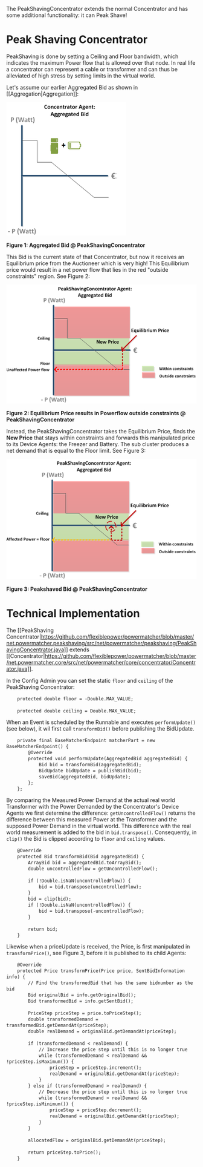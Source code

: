The PeakShavingConcentrator extends the normal Concentrator and has some additional functionality: it can Peak Shave!

# Peak Shaving Concentrator

PeakShaving is done by setting a Ceiling and Floor bandwidth, which indicates the maximum Power flow that is allowed over that node. In real life a concentrator can represent a cable or transformer and can thus be alleviated of high stress by setting limits in the virtual world.

Let's assume our earlier Aggregated Bid as shown in [[Aggregation|Aggregation]]:

![AggregatedBid](AggregatedBid1.png)

**Figure 1: Aggregated Bid @ PeakShavingConcentrator**
 
This Bid is the current state of that Concentrator, but now it receives an Equilibrium price from the Auctioneer which is very high! This Equilibrium price would result in a net power flow that lies in the red "outside constraints" region. See Figure 2:

![NoPeakShavingBid](NoPeakshavingBid1.png)

**Figure 2: Equilibrium Price results in Powerflow outside constraints  @ PeakShavingConcentrator**

Instead, the PeakShavingConcentrator takes the Equilibrium Price, finds the **New Price** that stays within constraints and forwards this manipulated price to its Device Agents: the Freezer and Battery. The sub cluster produces a net demand that is equal to the Floor limit. See Figure 3:

![PeakShavingBid](PeakshavingBid1.png)

**Figure 3: Peakshaved Bid @ PeakShavingConcentrator**

# Technical Implementation

The [[PeakShaving Concentrator|https://github.com/flexiblepower/powermatcher/blob/master/net.powermatcher.peakshaving/src/net/powermatcher/peakshaving/PeakShavingConcentrator.java]] extends [[Concentrator|https://github.com/flexiblepower/powermatcher/blob/master/net.powermatcher.core/src/net/powermatcher/core/concentrator/Concentrator.java]].

In the Config Admin you can set the static `floor` and `ceiling` of the PeakShaving Concentrator:

```
    protected double floor = -Double.MAX_VALUE;

    protected double ceiling = Double.MAX_VALUE;
```

When an Event is scheduled by the Runnable and executes `performUpdate()` (see below), it wil first call `transformBid()` before publishing the BidUpdate. 

```
    private final BaseMatcherEndpoint matcherPart = new BaseMatcherEndpoint() {
        @Override
        protected void performUpdate(AggregatedBid aggregatedBid) {
            Bid bid = transformBid(aggregatedBid);
            BidUpdate bidUpdate = publishBid(bid);
            saveBid(aggregatedBid, bidUpdate);
        };
    };
```
By comparing the Measured Power Demand at the actual real world Transformer with the Power Demanded by the Concentrator's Device Agents we first determine the difference: `getUncontrolledFlow()` returns the difference between this measured Power at the Transformer and the supposed Power Demand in the virtual world. This difference with the real world measurement is added to the bid in `bid.transpose()`. Consequently, in `clip()` the Bid is clipped according to `floor` and `ceiling` values.  

```
    @Override
    protected Bid transformBid(Bid aggregatedBid) {
        ArrayBid bid = aggregatedBid.toArrayBid();
        double uncontrolledFlow = getUncontrolledFlow();

        if (!Double.isNaN(uncontrolledFlow)) {
            bid = bid.transpose(uncontrolledFlow);
        }
        bid = clip(bid);
        if (!Double.isNaN(uncontrolledFlow)) {
            bid = bid.transpose(-uncontrolledFlow);
        }

        return bid;
    }
```

Likewise when a priceUpdate is received, the Price, is first manipulated in `transformPrice()`, see Figure 3, before it is published to its child Agents:

```
    @Override
    protected Price transformPrice(Price price, SentBidInformation info) {
        // Find the transformedBid that has the same bidnumber as the bid
        Bid originalBid = info.getOriginalBid();
        Bid transformedBid = info.getSentBid();

        PriceStep priceStep = price.toPriceStep();
        double transformedDemand = transformedBid.getDemandAt(priceStep);
        double realDemand = originalBid.getDemandAt(priceStep);

        if (transformedDemand < realDemand) {
            // Increase the price step until this is no longer true
            while (transformedDemand < realDemand && !priceStep.isMaximum()) {
                priceStep = priceStep.increment();
                realDemand = originalBid.getDemandAt(priceStep);
            }
        } else if (transformedDemand > realDemand) {
            // Decrease the price step until this is no longer true
            while (transformedDemand > realDemand && !priceStep.isMinimum()) {
                priceStep = priceStep.decrement();
                realDemand = originalBid.getDemandAt(priceStep);
            }
        }

        allocatedFlow = originalBid.getDemandAt(priceStep);

        return priceStep.toPrice();
    }
```
